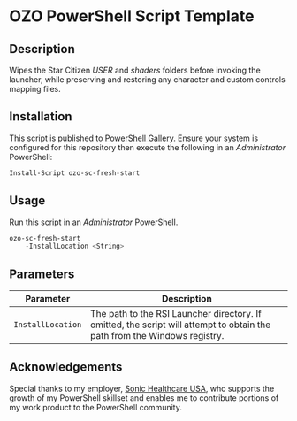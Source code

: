 # OZO PowerShell Script Template
## Description
Wipes the Star Citizen _USER_ and _shaders_ folders before invoking the launcher, while preserving and restoring any character and custom controls mapping files.

## Installation
This script is published to [PowerShell Gallery](https://learn.microsoft.com/en-us/powershell/scripting/gallery/overview?view=powershell-5.1). Ensure your system is configured for this repository then execute the following in an _Administrator_ PowerShell:

```powershell
Install-Script ozo-sc-fresh-start
```

## Usage
Run this script in an _Administrator_ PowerShell.

```powershell
ozo-sc-fresh-start
    -InstallLocation <String>
```

## Parameters
|Parameter|Description|
|---------|-----------|
|`InstallLocation`|The path to the RSI Launcher directory. If omitted, the script will attempt to obtain the path from the Windows registry.|

## Acknowledgements
Special thanks to my employer, [Sonic Healthcare USA](https://sonichealthcareusa.com), who supports the growth of my PowerShell skillset and enables me to contribute portions of my work product to the PowerShell community.
